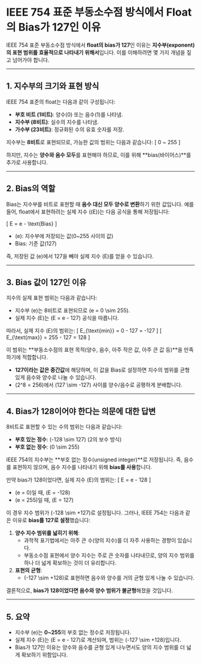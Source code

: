 # IEEE 754 표준 부동소수점 방식에서 Float의 Bias가 127인 이유

IEEE 754 표준 부동소수점 방식에서 **float의 bias가 127**인 이유는 **지수부(exponent)의 표현 범위를 효율적으로 나타내기 위해서**입니다. 이를 이해하려면 몇 가지 개념을 짚고 넘어가야 합니다.

---

## 1. 지수부의 크기와 표현 방식
IEEE 754 표준의 float는 다음과 같이 구성됩니다:
- **부호 비트 (1비트)**: 양수(0) 또는 음수(1)를 나타냄.
- **지수부 (8비트)**: 실수의 지수를 나타냄.
- **가수부 (23비트)**: 정규화된 수의 유효 숫자를 저장.

지수부는 **8비트**로 표현되므로, 가능한 값의 범위는 다음과 같습니다:
\[
0 ~ 255
\]

하지만, 지수는 **양수와 음수 모두**를 표현해야 하므로, 이를 위해 **bias(바이어스)**를 추가로 사용합니다.

---

## 2. Bias의 역할
Bias는 지수부를 비트로 표현할 때 **음수 대신 모두 양수로 변환**하기 위한 값입니다. 예를 들어, float에서 표현하려는 실제 지수 \((E)\)는 다음 공식을 통해 저장됩니다:

\[
E = e - \text{Bias}
\]

- \(e\): 지수부에 저장되는 값(0~255 사이의 값)
- Bias: 기준 값(127)

즉, 저장된 값 \(e\)에서 127을 빼야 실제 지수 \(E\)를 얻을 수 있습니다.

---

## 3. Bias 값이 127인 이유
지수의 실제 표현 범위는 다음과 같습니다:
- 지수부 \(e\)는 8비트로 표현되므로 \(e = 0 \sim 255\).
- 실제 지수 \(E\)는 \(E = e - 127\) 공식을 따릅니다.

따라서, 실제 지수 \(E\)의 범위는:
\[
E_{\text{min}} = 0 - 127 = -127
\]
\[
E_{\text{max}} = 255 - 127 = 128
\]

이 범위는 **부동소수점의 표현 목적(양수, 음수, 아주 작은 값, 아주 큰 값 등)**을 만족하기에 적합합니다.

- **127이라는 값은 중간값**에 해당하며, 이 값을 Bias로 설정하면 지수의 범위를 균형 있게 음수와 양수로 나눌 수 있습니다.
- \(2^8 = 256\)에서 \(127 \sim -127\) 사이를 양수/음수로 공평하게 분배합니다.

---

## 4. Bias가 128이어야 한다는 의문에 대한 답변
8비트로 표현할 수 있는 수의 범위는 다음과 같습니다:
- **부호 있는 정수**: \(-128 \sim 127\) (2의 보수 방식)
- **부호 없는 정수**: \(0 \sim 255\)

IEEE 754의 지수부는 **부호 없는 정수(unsigned integer)**로 저장됩니다. 즉, 음수를 표현하지 않으며, 음수 지수를 나타내기 위해 **bias를 사용**합니다. 

만약 bias가 128이었다면, 실제 지수 \(E\)의 범위는:
\[
E = e - 128
\]
- \(e = 0\)일 때, \(E = -128\)
- \(e = 255\)일 때, \(E = 127\)

이 경우 지수 범위가 \(-128 \sim +127\)로 설정됩니다. 그러나, IEEE 754는 다음과 같은 이유로 **bias를 127로 설정**했습니다:

1. **양수 지수 범위를 넓히기 위해**:
    - 과학적 표기법에서는 아주 큰 수(양의 지수)를 더 자주 사용하는 경향이 있습니다.
    - 부동소수점 표현에서 양수 지수는 주로 큰 숫자를 나타내므로, 양의 지수 범위를 하나 더 넓게 확보하는 것이 더 유리합니다.
2. **표현의 균형**:
    - \(-127 \sim +128\)로 표현하면 음수와 양수를 거의 균형 있게 나눌 수 있습니다.

결론적으로, **bias가 128이었다면 음수와 양수 범위가 불균형**해졌을 것입니다.

---

## 5. 요약
- 지수부 \(e\)는 **0~255**의 부호 없는 정수로 저장됩니다.
- 실제 지수 \(E\)는 \(E = e - 127\)로 계산되며, 범위는 \(-127 \sim +128\)입니다.
- Bias가 127인 이유는 양수와 음수를 균형 있게 나누면서도 양의 지수 범위를 더 넓게 확보하기 위함입니다.
